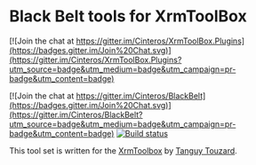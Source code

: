 # Black Belt tools for XrmToolBox

[![Join the chat at https://gitter.im/Cinteros/XrmToolBox.Plugins](https://badges.gitter.im/Join%20Chat.svg)](https://gitter.im/Cinteros/XrmToolBox.Plugins?utm_source=badge&utm_medium=badge&utm_campaign=pr-badge&utm_content=badge)

[![Join the chat at https://gitter.im/Cinteros/BlackBelt](https://badges.gitter.im/Join%20Chat.svg)](https://gitter.im/Cinteros/BlackBelt?utm_source=badge&utm_medium=badge&utm_campaign=pr-badge&utm_content=badge) [![Build status](https://ci.appveyor.com/api/projects/status/y3imwqgt5fsxye7f/branch/master?svg=true)](https://ci.appveyor.com/project/shytikov/blackbelt/branch/master)


This tool set is written for the [XrmToolbox](http://www.xrmtoolbox.com/) by [Tanguy Touzard](https://github.com/MscrmTools).
